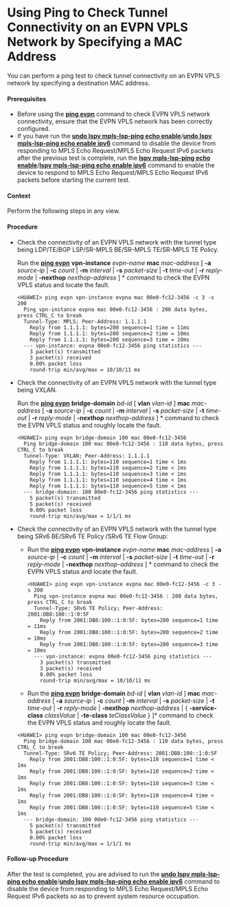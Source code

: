 Using Ping to Check Tunnel Connectivity on an EVPN VPLS Network by Specifying a MAC Address
===========================================================================================

You can perform a ping test to check tunnel connectivity on an EVPN VPLS network by specifying a destination MAC address.

#### Prerequisites

* Before using the [**ping evpn**](cmdqueryname=ping+evpn) command to check EVPN VPLS network connectivity, ensure that the EVPN VPLS network has been correctly configured.
* If you have run the [**undo lspv mpls-lsp-ping echo enable**](cmdqueryname=undo+lspv+mpls-lsp-ping+echo+enable)/[**undo lspv mpls-lsp-ping echo enable ipv6**](cmdqueryname=undo+lspv+mpls-lsp-ping+echo+enable+ipv6) command to disable the device from responding to MPLS Echo Request/MPLS Echo Request IPv6 packets after the previous test is complete, run the [**lspv mpls-lsp-ping echo enable**](cmdqueryname=lspv+mpls-lsp-ping+echo+enable)/[**lspv mpls-lsp-ping echo enable ipv6**](cmdqueryname=lspv+mpls-lsp-ping+echo+enable+ipv6) command to enable the device to respond to MPLS Echo Request/MPLS Echo Request IPv6 packets before starting the current test.

#### Context

Perform the following steps in any view.


#### Procedure

* Check the connectivity of an EVPN VPLS network with the tunnel type being LDP/TE/BGP LSP/SR-MPLS BE/SR-MPLS TE/SR-MPLS TE Policy.
  
  
  
  Run the [**ping evpn**](cmdqueryname=ping+evpn) **vpn-instance** *evpn-name* **mac** *mac-address* [ **-a** *source-ip* | **-c** *count* | **-m** *interval* | **-s** *packet-size* | **-t** *time-out* | **-r** *reply-mode* | **-nexthop** *nexthop-address* ] \* command to check the EVPN VPLS status and locate the fault.
  
  ```
  <HUAWEI> ping evpn vpn-instance evpna mac 00e0-fc12-3456 -c 3 -s 200 
    Ping vpn-instance evpna mac 00e0-fc12-3456 : 200 data bytes, press CTRL_C to break
    Tunnel-Type: MPLS; Peer-Address: 1.1.1.1
      Reply from 1.1.1.1: bytes=200 sequence=1 time = 11ms    
      Reply from 1.1.1.1: bytes=200 sequence=2 time = 10ms    
      Reply from 1.1.1.1: bytes=200 sequence=3 time = 10ms  
    --- vpn-instance: evpna 00e0-fc12-3456 ping statistics ---    
      3 packet(s) transmitted    
      3 packet(s) received    
      0.00% packet loss    
      round-trip min/avg/max = 10/10/11 ms
  ```
* Check the connectivity of an EVPN VPLS network with the tunnel type being VXLAN.
  
  Run the [**ping evpn**](cmdqueryname=ping+evpn) **bridge-domain** *bd-id* [ **vlan** *vlan-id* ] **mac** *mac-address* [ **-a** *source-ip* | **-c** *count* | **-m** *interval* | **-s** *packet-size* | **-t** *time-out* | **-r** *reply-mode* | **-nexthop** *nexthop-address* ] \* command to check the EVPN VPLS status and roughly locate the fault.
  ```
  <HUAWEI> ping evpn bridge-domain 100 mac 00e0-fc12-3456
    Ping bridge-domain 100 mac 00e0-fc12-3456 : 110 data bytes, press CTRL_C to break
    Tunnel-Type: VXLAN; Peer-Address: 1.1.1.1
      Reply from 1.1.1.1: bytes=110 sequence=1 time < 1ms
      Reply from 1.1.1.1: bytes=110 sequence=2 time < 1ms
      Reply from 1.1.1.1: bytes=110 sequence=3 time < 1ms
      Reply from 1.1.1.1: bytes=110 sequence=4 time < 1ms
      Reply from 1.1.1.1: bytes=110 sequence=5 time < 1ms
    --- bridge-domain: 100 00e0-fc12-3456 ping statistics ---
      5 packet(s) transmitted
      5 packet(s) received
      0.00% packet loss
      round-trip min/avg/max = 1/1/1 ms
  ```
* Check the connectivity of an EVPN VPLS network with the tunnel type being SRv6 BE/SRv6 TE Policy /SRv6 TE Flow Group:
  
  
  + Run the [**ping evpn**](cmdqueryname=ping+evpn) **vpn-instance** *evpn-name* **mac** *mac-address* [ **-a** *source-ip* | **-c** *count* | **-m** *interval* | **-s** *packet-size* | **-t** *time-out* | **-r** *reply-mode* | **-nexthop** *nexthop-address* ] \* command to check the EVPN VPLS status and locate the fault.
    ```
    <HUAWEI> ping evpn vpn-instance evpna mac 00e0-fc12-3456 -c 3 -s 200 
      Ping vpn-instance evpna mac 00e0-fc12-3456 : 200 data bytes, press CTRL_C to break
      Tunnel-Type: SRv6 TE Policy; Peer-Address: 2001:DB8:100::1:0:5F
        Reply from 2001:DB8:100::1:0:5F: bytes=200 sequence=1 time = 11ms    
        Reply from 2001:DB8:100::1:0:5F: bytes=200 sequence=2 time = 10ms    
        Reply from 2001:DB8:100::1:0:5F: bytes=200 sequence=3 time = 10ms  
      --- vpn-instance: evpna 00e0-fc12-3456 ping statistics ---    
        3 packet(s) transmitted    
        3 packet(s) received    
        0.00% packet loss    
        round-trip min/avg/max = 10/10/11 ms
    ```
  
  
  + Run the [**ping evpn**](cmdqueryname=ping+evpn) **bridge-domain** *bd-id* [ **vlan** *vlan-id* ] **mac** *mac-address* [ **-a** *source-ip* | **-c** *count* | **-m** *interval* | **-s** *packet-size* | **-t** *time-out* | **-r** *reply-mode* | **-nexthop** *nexthop-address* | { **-service-class** *classValue* | **-te-class** *teClassValue* } ]\* command to check the EVPN VPLS status and roughly locate the fault.
  
  
  ```
  <HUAWEI> ping evpn bridge-domain 100 mac 00e0-fc12-3456
    Ping bridge-domain 100 mac 00e0-fc12-3456 : 110 data bytes, press CTRL_C to break
    Tunnel-Type: SRv6 TE Policy; Peer-Address: 2001:DB8:100::1:0:5F
      Reply from 2001:DB8:100::1:0:5F: bytes=110 sequence=1 time < 1ms
      Reply from 2001:DB8:100::1:0:5F: bytes=110 sequence=2 time < 1ms
      Reply from 2001:DB8:100::1:0:5F: bytes=110 sequence=3 time < 1ms
      Reply from 2001:DB8:100::1:0:5F: bytes=110 sequence=4 time < 1ms
      Reply from 2001:DB8:100::1:0:5F: bytes=110 sequence=5 time < 1ms
    --- bridge-domain: 100 00e0-fc12-3456 ping statistics ---
      5 packet(s) transmitted
      5 packet(s) received
      0.00% packet loss
      round-trip min/avg/max = 1/1/1 ms
  ```

#### Follow-up Procedure

After the test is completed, you are advised to run the [**undo lspv mpls-lsp-ping echo enable**](cmdqueryname=undo+lspv+mpls-lsp-ping+echo+enable)/[**undo lspv mpls-lsp-ping echo enable ipv6**](cmdqueryname=undo+lspv+mpls-lsp-ping+echo+enable+ipv6) command to disable the device from responding to MPLS Echo Request/MPLS Echo Request IPv6 packets so as to prevent system resource occupation.